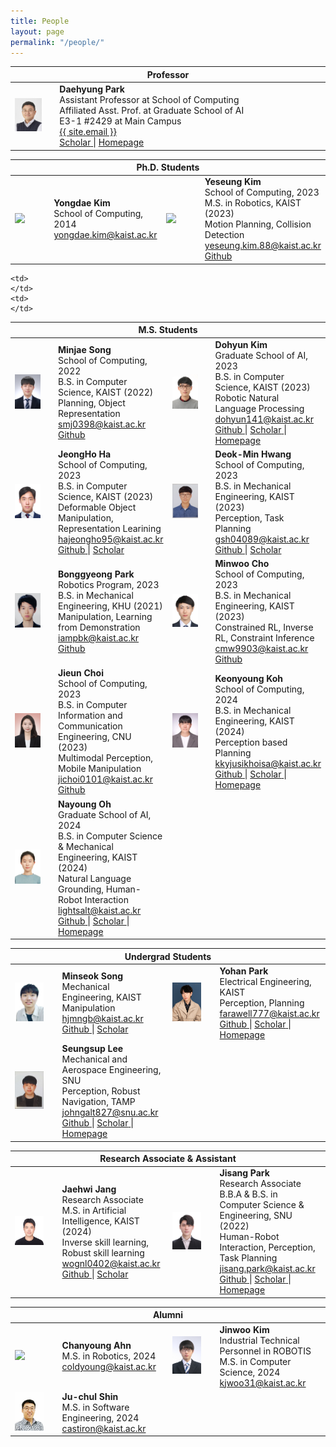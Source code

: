 ```yaml
---
title: People
layout: page
permalink: "/people/"
---
```


<!--
If you want to change the style of the table, please look at the table tags in _sass/_layout.scss.
-->

<!---------------- Professor --------------------->
<table>
<colgroup>
<col width="15%" />
<col width="85%" />
<!-- <col width="15%" />
<col width="35%" /> -->
</colgroup>
<thead>
<tr>
<th class="caption" colspan="4">Professor</th>
</tr>
</thead>
<tbody>
<tr>
<td>
    <a href="/assets/people/daehyung_park.jpg" data-lightbox="Daehyung Park" >
      <img style="width: 75%" src="/assets/people/daehyung_park.jpg">
      </a>
</td>
<td>
    <b>Daehyung Park</b><br>
    Assistant Professor at School of Computing<br>
    Affiliated Asst. Prof. at Graduate School of AI<br>
    <i class="fa fa-building" aria-hidden="true"></i> E3-1 #2429 at Main Campus <br>    
    <a href="mailto:{{ site.email}}">
       <i class="fa fa-envelope-o"></i>
       <span class="username">{{ site.email }}</span>
    </a>
    <br>
    <a href="https://scholar.google.com/citations?user=5mWSk04AAAAJ">
        <i class="fa fa-graduation-cap"></i>
        <span>Scholar</span>
    </a>
    <span> | </span>
    <a href="https://sites.google.com/site/daehyungpark">
        <i class="fa fa-home"></i>
        <span>Homepage</span>
    </a>   
</td>
<td></td>
<td></td>
</tr>
</tbody>
</table>




<!---------------- Ph.D --------------------->
<table>
<colgroup>
<col width="15%" />
<col width="35%" />
<col width="15%" />
<col width="35%" />
</colgroup>
<thead>
<tr>
<th class="caption" colspan="4">Ph.D. Students</th>
</tr>
</thead>
<tbody>

<tr>
<!-- Yongdae Kim -->
	<td>
		<a href="/assets/people/noname.jpg" data-lightbox="Yongdae Kim" >
		  <img style="width: 75%" src="/assets/people/noname.jpg">
		  </a>
	</td>
	<td>
		<b>Yongdae Kim</b><br>
		School of Computing, 2014<br>
		<a href="mailto:yongdae.kim@kaist.ac.kr">
		   <i class="fa fa-envelope-o"></i>
		   <span class="username">yongdae.kim@kaist.ac.kr</span>
		</a>
		<br>
	</td>
	<!-- Yeseung Kim -->
        <td>
                <a href="/assets/people/yeseung_kim.jpg" data-lightbox="Yeseung Kim" >
                <img style="width: 75%" src="/assets/people/yeseung_kim.jpg">
                </a>
        </td>
        <td>
                <b>Yeseung Kim</b><br>
                School of Computing, 2023<br>
                <i class="fa fa-graduation-cap"></i>
                M.S. in Robotics, KAIST (2023)<br>
                Motion Planning, Collision Detection<br>
                <a href="mailto:yeseung.kim.88@kaist.ac.kr">
                <i class="fa fa-envelope"></i>
                <span class="username"> yeseung.kim.88@kaist.ac.kr</span>
                </a>
                <br>
                <a href="https://github.com/aries-robot/">
                <i class="fa fa-github"></i>
                <span>Github</span>
                </a>
                <br>
        </td>
	
</tr>

</tbody>


<!---------------- M.S. --------------------->
<table>
<colgroup>
<col width="15%" />
<col width="35%" />
<col width="15%" />
<col width="35%" />
</colgroup>
<thead>
<tr>
<th class="caption" colspan="4">M.S. Students</th>
</tr>
</thead>
<tbody>
	
<tr>
<!-- Minjae Song -->
<td>
    <a href="/assets/people/minjae_song.jpg" data-lightbox="Minjae Song" >
        <img style="width: 75%" src="/assets/people/minjae_song.jpg">
    </a>
</td>
<td>
    <b>Minjae Song</b><br>
    School of Computing, 2022<br>
    <i class="fa fa-graduation-cap"></i>
    B.S. in Computer Science, KAIST (2022)<br>
    Planning, Object Representation<br>
    <a href="mailto:smj0398@kaist.ac.kr">
        <i class="fa fa-envelope-o"></i>
        <span class="username">smj0398@kaist.ac.kr</span>
    </a>
    <br>
    <a href="https://github.com/songminjae">
        <i class="fa fa-github"></i>
        <span>Github</span>
    </a>
    <br>
</td>
<!--김도현-->
<td>
    <a href="/assets/people/kim_dohyun.jpg" data-lightbox="No name" >
        <img style="width: 75%" src="/assets/people/kim_dohyun.jpg">
        </a>
</td>
<td>
    <b>Dohyun Kim</b><br>
    Graduate School of AI, 2023<br>
    <i class="fa fa-graduation-cap"></i>
        B.S. in Computer Science, KAIST (2023)<br>
        Robotic Natural Language Processing<br>
    <a href="mailto:dohyun141@kaist.ac.kr">
        <i class="fa fa-envelope-o"></i>
        <span class="username">dohyun141@kaist.ac.kr</span>
    </a>
    <br>
    <a href="https://github.com/dohyun1411">
        <i class="fa fa-github"></i>
        <span>Github</span>
    </a>
    <span> | </span>
    <a href="https://scholar.google.com/citations?user=Hbb9XlEAAAAJ&hl=ko">
        <i class="fa fa-graduation-cap"></i>
        <span>Scholar</span>
    </a>
    <span> | </span>
    <a href="https://dohyun1411.github.io">
        <i class="fa fa-home"></i>
        <span>Homepage</span>
    </a>
</td>
</tr>

<tr>    
<!--하정호  -->
<td>
    <a href="/assets/people/jeongho_ha.jpg" data-lightbox="No name" >
        <img style="width: 75%" src="/assets/people/jeongho_ha.jpg">
        </a>
</td>
<td>
    <b>JeongHo Ha</b><br>
    School of Computing, 2023<br>
    <i class="fa fa-graduation-cap"></i>
    B.S. in Computer Science, KAIST (2023)<br>
    Deformable Object Manipulation, Representation Learining<br>
    <a href="mailto:hajeongho95@kaist.ac.kr">
        <i class="fa fa-envelope-o"></i>
        <span class="username">hajeongho95@kaist.ac.kr </span>
    </a>    
    <br>
    <a href="https://github.com/Ha-JH">
        <i class="fa fa-github"></i>
        <span>Github</span>
    </a>
    <span> | </span>
    <a href="https://scholar.google.com/citations?user=7_G2LRkAAAAJ">
        <i class="fa fa-graduation-cap"></i>
        <span>Scholar</span>
    </a>
</td>

<!--황덕민  -->
<td>
    <a href="/assets/people/deokmin_hwang.jpg" data-lightbox="No name" >
    <img style="width: 75%" src="/assets/people/deokmin_hwang.jpg">
    </a>
</td>
<td>
    <b>Deok-Min Hwang</b><br>
    School of Computing, 2023 <br>
    <i class="fa fa-graduation-cap"></i>
    B.S. in Mechanical Engineering, KAIST (2023)<br>
    Perception, Task Planning<br>
    <a href="mailto:gsh04089@kaist.ac.kr">
    <i class="fa fa-envelope-o"></i>
    <span class="username">gsh04089@kaist.ac.kr </span>
    </a>
    <br>
    <a href="https://github.com/Deok-min">
        <i class="fa fa-github"></i>
        <span>Github</span>
    </a>
    <span> | </span>
    <a href="https://scholar.google.com/citations?user=7LAjSt0AAAAJ&hl=ko&oi=sra">
        <i class="fa fa-graduation-cap"></i>
        <span>Scholar</span>
    </a>
</td>

</tr>

<tr>
<!-- 박봉경 -->
<td>
    <a href="/assets/people/bonggyeong_park.png" data-lightbox=" Bonggyeong Park" >
        <img style="width: 75%" src="/assets/people/bonggyeong_park.png">
        </a>
</td>
<td>
    <b>Bonggyeong Park</b><br>
    Robotics Program, 2023<br>
    <i class="fa fa-graduation-cap"></i>
    B.S. in Mechanical Engineering, KHU (2021)<br>
    Manipulation, Learning from Demonstration<br>
        <a href="mailto:iampbk@kaist.ac.kr">
        <i class="fa fa-envelope-o"></i>
        <span class="username">iampbk@kaist.ac.kr</span>
    </a>
    <br>
    <a href="https://github.com/PARKBONG">
        <i class="fa fa-github"></i>
        <span>Github</span>
    </a>
</td>

<!--Minwoo Cho  -->
<td>
    <a href="/assets/people/minwoo_cho.jpg" data-lightbox="Minwoo Cho" >
    <img style="width: 75%" src="/assets/people/minwoo_cho.jpg">
    </a>
</td>
<td>
    <b>Minwoo Cho</b><br>
    School of Computing, 2023<br>
    <i class="fa fa-graduation-cap"></i>
    B.S. in Mechanical Engineering, KAIST (2023)<br>
    Constrained RL, Inverse RL, Constraint Inference<br>
    <a href="mailto:cmw9903@kaist.ac.kr">
    <i class="fa fa-envelope-o"></i>
    <span class="username">cmw9903@kaist.ac.kr </span>
    </a>
    <br>
    <a href="https://github.com/MinchoU">
        <i class="fa fa-github"></i>
        <span>Github</span>
    </a>
</td>
</tr>

<tr>
<!-- jieun choi  -->
    <td>
        <a href="/assets/people/jieun_choi.png" data-lightbox="Jieun Choi" >
        <img style="width: 75%" src="/assets/people/jieun_choi.png">
        </a>
    </td>
    <td>
        <b>Jieun Choi</b><br>
        School of Computing, 2023 <br>
        <i class="fa fa-graduation-cap"></i>
        B.S. in Computer Information and Communication Engineering, CNU (2023)<br>
        Multimodal Perception, Mobile Manipulation<br>
        <a href="mailto:jichoi0101@kaist.ac.kr">
        <i class="fa fa-envelope-o"></i>
        <span class="username">jichoi0101@kaist.ac.kr </span>
        </a>
        <br>
    <a href="https://github.com/ilileun">
        <i class="fa fa-github"></i>
        <span>Github</span>
    </a>
    </td>
<!--Keonyoung Koh  -->
    <td>
        <a href="/assets/people/keonyoung_koh.jpg" data-lightbox="Keonyoung Koh" >
        <img style="width: 75%" src="/assets/people/keonyoung_koh.jpg">
        </a>
    </td>
    <td>
        <b>Keonyoung Koh</b><br>
        School of Computing, 2024 <br>
        <i class="fa fa-graduation-cap"></i>
        B.S. in Mechanical Engineering, KAIST (2024)<br>
        Perception based Planning<br>
        <a href="mailto:kkyjusikhoisa@kaist.ac.kr">
        <i class="fa fa-envelope-o"></i>
        <span class="username">kkyjusikhoisa@kaist.ac.kr </span>
        </a>
        <br>
    <a href="https://github.com/KeonyoungKoh">
        <i class="fa fa-github"></i>
        <span>Github</span>
    </a>
    <span> | </span>
    <a href="https://scholar.google.com/citations?user=gI5KkPUAAAAJ">
        <i class="fa fa-graduation-cap"></i>
        <span>Scholar</span>
    </a>
    <span> | </span>
    <a href="https://www.linkedin.com/in/keonyoungkoh/">
        <i class="fa fa-home"></i>
        <span>Homepage</span>
    </a>   
</td>
</tr>
<tr>
<!--Nayoung Oh  -->
    <td>
        <a href="/assets/people/nayoung_oh.jpg" data-lightbox="Nayoung Oh" >
        <img style="width: 75%" src="/assets/people/nayoung_oh.jpg">
        </a>
    </td>
    <td>
        <b>Nayoung Oh</b><br>
        Graduate School of AI, 2024<br>
        <i class="fa fa-graduation-cap"></i>
        B.S. in Computer Science & Mechanical Engineering, KAIST (2024)<br>
        Natural Language Grounding, Human-Robot Interaction<br>
        <a href="mailto:lightsalt@kaist.ac.kr">
        <i class="fa fa-envelope-o"></i>
        <span class="username">lightsalt@kaist.ac.kr </span>
        </a>
        <br>
    <a href="https://github.com/Nayoung-Oh">
        <i class="fa fa-github"></i>
        <span>Github</span>
    </a>
    <span> | </span>
    <a href="https://scholar.google.com/citations?user=-OcdEJgAAAAJ">
        <i class="fa fa-graduation-cap"></i>
        <span>Scholar</span>
    </a>
    <span> | </span>
    <a href="https://showy-moth-02a.notion.site/Nayoung-Oh-3738a8fbe90c444f8f27fef627218f8c">
        <i class="fa fa-home"></i>
        <span>Homepage</span>
    </a>   
</td>

<!--filler-->
    <td>
    </td>
    <td>
    </td>
</tr>
</tbody>

<!---------------- Undergrad --------------------->
<table>
<colgroup>
<col width="15%" />
<col width="35%" />
<col width="15%" />
<col width="35%" />
</colgroup>
<thead>
<tr>
<th class="caption" colspan="4">Undergrad Students</th>
</tr>
</thead>
<tbody>


<tr>
<!--Minseok Song  -->
    <td>
        <a href="/assets/people/minseok_song.png" data-lightbox="Minseok Song" >
        <img style="width: 75%" src="/assets/people/minseok_song.png">
        </a>
    </td>
    <td>
        <b>Minseok Song</b><br>
        <i class="fa fa-graduation-cap"></i>
        Mechanical Engineering, KAIST <br>
        Manipulation<br>
        <a href="mailto:hjmngb@kaist.ac.kr">
        <i class="fa fa-envelope-o"></i>
        <span class="username">hjmngb@kaist.ac.kr </span>
        </a>
        <br>
    <a href="https://github.com/Caterpiemaster">
        <i class="fa fa-github"></i>
        <span>Github</span>
    </a> 
    <span> | </span>
    <a href="https://scholar.google.com/citations?user=MErjm0EAAAAJ">
        <i class="fa fa-graduation-cap"></i>
        <span>Scholar</span>
    </a> 
    </td>
<!--Yohan Park  -->
    <td>
        <a href="/assets/people/yohan_park.jpg" data-lightbox="Yohan Park" >
        <img style="width: 75%" src="/assets/people/yohan_park.jpg">
        </a>
    </td>
    <td>
        <b>Yohan Park</b><br>
        <i class="fa fa-graduation-cap"></i>
        Electrical Engineering, KAIST <br>
        Perception, Planning<br>
        <a href="mailto:farawell777@kaist.ac.kr">
        <i class="fa fa-envelope-o"></i>
        <span class="username">farawell777@kaist.ac.kr </span>
        </a>
        <br> 
    <a href="https://github.com/farawell">
        <i class="fa fa-github"></i>
        <span>Github</span>
    </a>  
    <span> | </span>
    <a href="https://scholar.google.com/citations?user=AjNvEN0AAAAJ">
        <i class="fa fa-graduation-cap"></i>
        <span>Scholar</span>
    </a> 
    <span> | </span>
    <a href="http://www.linkedin.com/in/yohanpark00">
        <i class="fa fa-home"></i>
        <span>Homepage</span>
    </a>   
    </td>
</tr>
<tr>
<!--Seungsup Lee  -->
    <td>
        <a href="/assets/people/seungsup_lee.jpg" data-lightbox="Seungsup Lee" >
        <img style="width: 75%" src="/assets/people/seungsup_lee.jpg">
        </a>
    </td>
    <td>
        <b>Seungsup Lee</b><br>
        <i class="fa fa-graduation-cap"></i>
        Mechanical and Aerospace Engineering, SNU<br>
        Perception, Robust Navigation, TAMP<br>
        <a href="mailto:johngalt827@snu.ac.kr">
        <i class="fa fa-envelope-o"></i>
        <span class="username">johngalt827@snu.ac.kr </span>
        </a>
        <br> 
    <a href="https://github.com/piratecat-lover">
        <i class="fa fa-github"></i>
        <span>Github</span>
    </a>
    <span> | </span>
    <a href="https://scholar.google.com/citations?user=Y23oeeoAAAAJ">
        <i class="fa fa-graduation-cap"></i>
        <span>Scholar</span>
    </a>
    <span> | </span>
    <a href="https://www.linkedin.com/profile/in/samuelseungsuplee/">
        <i class="fa fa-home"></i>
        <span>Homepage</span>
    </a>        
    </td>
<!--filler-->
    <td>
    </td>
    <td>
    </td>
</tr>

</tbody>

<!------------ Research Associate and Assistant ---------------->
<table>
<colgroup>
<col width="15%" />
<col width="35%" />
<col width="15%" />
<col width="35%" />
</colgroup>
<thead>
<tr>
<th class="caption" colspan="4">Research Associate & Assistant</th>
</tr>
</thead>
<tbody>

<tr>
<!-- jaehwi jang  -->
	<td>
		<a href="/assets/people/jaehwi_jang.jpg" data-lightbox="Jaehwi Jang" >
		  <img style="width: 75%" src="/assets/people/jaehwi_jang.jpg">
		</a>
	</td>
	<td>
		<b>Jaehwi Jang</b><br>
		Research Associate<br>
        <i class="fa fa-graduation-cap"></i>
        M.S. in Artificial Intelligence, KAIST (2024)<br>
        Inverse skill learning, Robust skill learning<br>
		<a href="mailto:wognl0402@kaist.ac.kr">
		   <i class="fa fa-envelope-o"></i>
		   <span class="username">wognl0402@kaist.ac.kr</span>
		</a>
		<br>
    <a href="https://github.com/wognl0402">
        <i class="fa fa-github"></i>
        <span>Github</span>
    </a>
    <span> | </span>
    <a href="https://scholar.google.com/citations?user=fPNCtVQAAAAJ">
        <i class="fa fa-graduation-cap"></i>
        <span>Scholar</span>
    </a>
	</td>
<!-- jisang park  -->
    <td>
        <a href="/assets/people/jisang_park.jpg" data-lightbox="Jisang Park" >
        <img style="width: 75%" src="/assets/people/jisang_park.jpg">
        </a>
    </td>
    <td>
        <b>Jisang Park</b><br>
        Research Associate <br>
        <i class="fa fa-graduation-cap"></i>
        B.B.A & B.S. in Computer Science & Engineering, SNU (2022)<br>
        Human-Robot Interaction, Perception, Task Planning<br>
        <a href="mailto:jisang.park@kaist.ac.kr">
        <i class="fa fa-envelope-o"></i>
        <span class="username">jisang.park@kaist.ac.kr </span>
        </a>
        <br>   
    <a href="https://github.com/alsichcan">
        <i class="fa fa-github"></i>
        <span>Github</span>
    </a>
    <span> | </span>
    <a href="https://scholar.google.com/citations?user=YXjaSZoAAAAJ">
        <i class="fa fa-graduation-cap"></i>
        <span>Scholar</span>
    </a>
    <span> | </span>
    <a href="https://www.linkedin.com/in/jace-jisang-park">
        <i class="fa fa-home"></i>
        <span>Homepage</span>
    </a>   
    </td>
</tr>

</tbody>


<!---------------- Alum. --------------------->
<table>
<colgroup>
<col width="15%" />
<col width="35%" />
<col width="15%" />
<col width="35%" />
</colgroup>
<thead>
<tr>
<th class="caption" colspan="4">Alumni</th>
</tr>
</thead>
<tbody>

<tr>
<!-- Chanyoung Ahn -->
<td>
    <a href="/assets/people/chanyoung_ahn.jpg" data-lightbox="Chanyoung Ahn" >
        <img style="width: 75%" src="/assets/people/chanyoung_ahn.jpg">
    </a>
</td>
<td>
    <b>Chanyoung Ahn</b><br>
    <i class="fa fa-graduation-cap"></i>
    M.S. in Robotics, 2024<br>
    <a href="mailto:coldyoung@kaist.ac.kr">
        <i class="fa fa-envelope-o"></i>
        <span class="username">coldyoung@kaist.ac.kr</span>
    </a>
    <br>
</td>


<!-- 김진우  -->
<td>
    <a href="/assets/people/jinwoo_kim.jpg" data-lightbox="Jinwoo Kim" >
        <img style="width: 75%" src="/assets/people/jinwoo_kim.jpg">
    </a>
</td>
<td>
    <b>Jinwoo Kim</b><br>
    Industrial Technical Personnel in ROBOTIS<br>
    <i class="fa fa-graduation-cap"></i>
    M.S. in Computer Science, 2024<br>
    <a href="mailto:kjwoo31@kaist.ac.kr">
        <i class="fa fa-envelope-o"></i>
        <span class="username">kjwoo31@kaist.ac.kr</span>
    </a>
    <br>
</td>
</tr>


<tr>
<!-- 신주철  -->
<td>
    <a href="/assets/people/ju-chul_shin.jpg" data-lightbox="Ju-chul Shin" >
    <img style="width: 75%" src="/assets/people/ju-chul_shin.jpg">
    </a>
</td>
<td>
    <b>Ju-chul Shin</b><br>
    <i class="fa fa-graduation-cap"></i>
    M.S. in Software Engineering, 2024<br>
    <a href="mailto:castiron@kaist.ac.kr">
    <i class="fa fa-envelope-o"></i>
    <span class="username">castiron@kaist.ac.kr </span>
    </a>
</td>
<!--filler-->
    <td>
    </td>
    <td>
    </td>

</tr>

</tbody>


</table>
